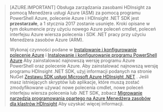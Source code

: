> [AZURE.IMPORTANT] Obsługa zarządzania zasobami HDInsight za pomocą Menedżera usługi Azure (ASM) za pomocą programu PowerShell Azure, polecenie Azure i HDInsight .NET SDK jest __przestarzałe__, a 1 stycznia 2017 zostanie usunięte. Kroki opisane w tym dokumencie przy użyciu nowego Azure poleceń cmdlet, poleceń interfejsu Azure wiersza polecenia i SDK .NET pracy przy użyciu Menedżera zasobów Azure (ARM).
>
> Wykonaj czynności podane w [Instalowanie i konfigurowanie polecenie Azure](../articles/xplat-cli-install.md) i [Instalowanie i konfigurowanie programu PowerShell Azure](../articles/powershell-install-configure.md) Aby zainstalować najnowszą wersję programu Azure PowerShell oraz polecenie Azure. Aby zainstalować najnowszą wersję programu HDInsight .NET SDK, użyj informacji podanych na stronie NuGet [Zestawu SDK usługi Microsoft Azure HDInsight .NET](https://www.nuget.org/packages/Microsoft.WindowsAzure.Management.HDInsight/) . Jeśli masz istniejących skryptów lub aplikacje, które muszą zostać zmodyfikowane używać nowe polecenia cmdlet, nowe poleceń interfejsu wiersza polecenia lub .NET SDK, zobacz [Migrowanie narzędzia programowania opartego na Azure Menedżera zasobów dla klastrów HDInsight](../articles/hdinsight/hdinsight-hadoop-development-using-azure-resource-manager.md) Aby uzyskać więcej informacji.

